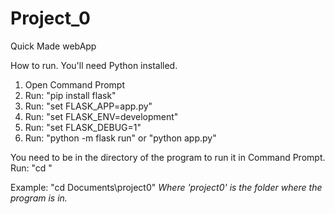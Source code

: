 # Project_0
Quick Made webApp

How to run.
You'll need Python installed.

1. Open Command Prompt
2. Run: "pip install flask"
3. Run: "set FLASK_APP=app.py"
4. Run: "set FLASK_ENV=development"
5. Run: "set FLASK_DEBUG=1"
6. Run: "python -m flask run" or "python app.py"

You need to be in the directory of the program to run it in Command Prompt.
Run: "cd " <then the path to the folder of the program>

Example: "cd Documents\project0\"
*Where 'project0' is the folder where the program is in.*
